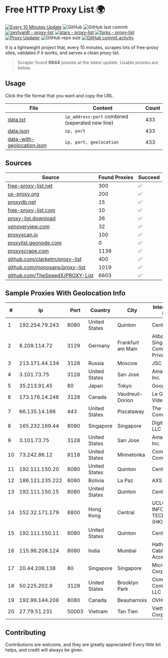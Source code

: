 
# Free HTTP Proxy List 🌍

[![Every 10 Minutes Update](https://github.com/mertguvencli/http-proxy-list/actions/workflows/main.yml/badge.svg?branch=main)](https://github.com/mertguvencli/http-proxy-list/actions/workflows/main.yml)
![GitHub](https://img.shields.io/github/license/mertguvencli/http-proxy-list)
![GitHub last commit](https://img.shields.io/github/last-commit/mertguvencli/http-proxy-list)
[![zevtyardt - proxy-list](https://img.shields.io/static/v1?label=zevtyardt&message=proxy-list&color=blue&logo=github)](https://github.com/zevtyardt/proxy-list "Go to GitHub repo")
[![stars - proxy-list](https://img.shields.io/github/stars/zevtyardt/proxy-list?style=social)](https://github.com/zevtyardt/proxy-list)
[![forks - proxy-list](https://img.shields.io/github/forks/zevtyardt/proxy-list?style=social)](https://github.com/zevtyardt/proxy-list)
[![Proxy Updater](https://github.com/zevtyardt/proxy-list/workflows/Proxy%20Updater/badge.svg)](https://github.com/zevtyardt/proxy-list/actions?query=workflow:"Proxy+Updater")
![GitHub repo size](https://img.shields.io/github/repo-size/zevtyardt/proxy-list)
[![GitHub commit activity](https://img.shields.io/github/commit-activity/m/zevtyardt/proxy-list?logo=commits)](https://github.com/zevtyardt/proxy-list/commits/main)

It is a lightweight project that, every 10 minutes, scrapes lots of free-proxy sites, validates if it works, and serves a clean proxy list.

> Scraper found **9844** proxies at the latest update. Usable proxies are below.

## Usage

Click the file format that you want and copy the URL.

|File|Content|Count|
|----|-------|-----|
|[data.txt](https://raw.githubusercontent.com/mertguvencli/http-proxy-list/main/proxy-list/data.txt)|`ip_address:port` combined (seperated new line)|433|
|[data.json](https://raw.githubusercontent.com/mertguvencli/http-proxy-list/main/proxy-list/data.json)|`ip, port`|433|
|[data-with-geolocation.json](https://raw.githubusercontent.com/mertguvencli/http-proxy-list/main/proxy-list/data-with-geolocation.json)|`ip, port, geolocation`|433|

## Sources

|Source|Found Proxies|Succeed|
|------|-------------|-------|
|[free-proxy-list.net](https://free-proxy-list.net)|300|✅|
|[us-proxy.org](https://www.us-proxy.org)|200|✅|
|[proxydb.net](http://proxydb.net)|15|✅|
|[free-proxy-list.com](https://free-proxy-list.com/?page=&port=&type%5B%5D=http&type%5B%5D=https&up_time=0&search=Search)|10|✅|
|[proxy-list.download](https://www.proxy-list.download/HTTP)|26|✅|
|[vpnoverview.com](https://vpnoverview.com/privacy/anonymous-browsing/free-proxy-servers)|32|✅|
|[proxyscan.io](https://www.proxyscan.io)|100|✅|
|[proxylist.geonode.com](https://proxylist.geonode.com/api/proxy-list?limit=300&page=1&sort_by=lastChecked&sort_type=desc&protocols=http,https)|0|✅|
|[proxyscrape.com](https://api.proxyscrape.com/v2/?request=displayproxies&protocol=http&timeout=10000&country=all&ssl=all&anonymity=all)|1139|✅|
|[github.com/clarketm/proxy-list](https://raw.githubusercontent.com/clarketm/proxy-list/master/proxy-list-raw.txt)|400|✅|
|[github.com/monosans/proxy-list](https://raw.githubusercontent.com/monosans/proxy-list/main/proxies/http.txt)|1019|✅|
|[github.com/TheSpeedX/PROXY-List](https://raw.githubusercontent.com/TheSpeedX/PROXY-List/master/http.txt)|6603|✅|


## Sample Proxies With Geolocation Info

|#|Ip|Port|Country|City|Internet Service Provider|
|-|--|----|-------|----|-------------------------|
|1|192.254.79.243|8080|United States|Quinton|Centrilogic|
|2|8.209.114.72|3129|Germany|Frankfurt am Main|Alibaba.com Singapore E-Commerce Private Limited|
|3|213.171.44.134|3128|Russia|Moscow|JSC Comcor|
|4|3.101.73.75|3128|United States|San Jose|Amazon.com, Inc.|
|5|35.213.91.45|80|Japan|Tokyo|Google LLC|
|6|173.176.14.246|3128|Canada|Vaudreuil-Dorion|Le Groupe Videotron Ltee|
|7|66.135.14.166|443|United States|Piscataway|The Constant Company, LLC|
|8|165.232.169.44|8080|Singapore|Singapore|DigitalOcean, LLC|
|9|3.101.73.75|3128|United States|San Jose|Amazon.com, Inc.|
|10|73.242.86.12|8118|United States|Minnetonka|Comcast Cable Communications|
|11|192.111.150.20|8080|United States|Quinton|Centrilogic|
|12|186.121.235.222|8080|Bolivia|La Paz|AXS Bolivia S. A.|
|13|192.111.150.15|8080|United States|Quinton|Centrilogic|
|14|152.32.171.179|8800|Hong Kong|Central|UCLOUD INFORMATION TECHNOLOGY (HK) LIMITED|
|15|192.111.150.11|8080|United States|Quinton|Centrilogic|
|16|115.96.208.124|8080|India|Mumbai|Hathway IP over Cable Internet Access|
|17|20.44.206.138|80|Singapore|Singapore|Microsoft Corporation|
|18|50.225.202.9|3128|United States|Brooklyn Park|Comcast Cable Communications, LLC|
|19|192.99.144.208|8080|Canada|Beauharnois|OVH SAS|
|20|27.79.51.231|50003|Vietnam|Tan Tien|Viettel Corporation|



## Contributing

Contributions are welcome, and they are greatly appreciated! Every
little bit helps, and credit will always be given.

